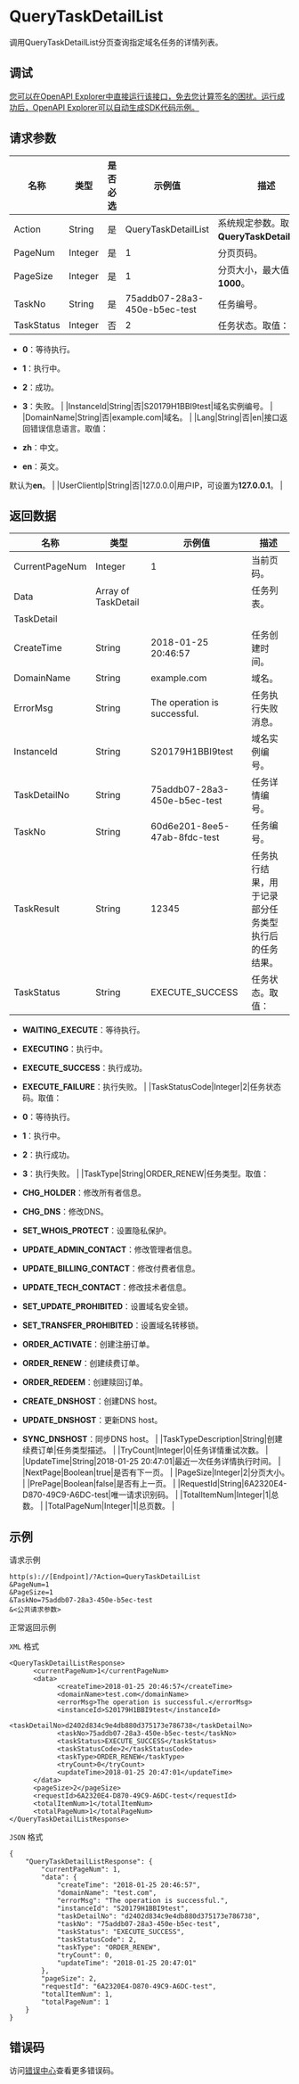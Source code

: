 # QueryTaskDetailList

调用QueryTaskDetailList分页查询指定域名任务的详情列表。

## 调试

[您可以在OpenAPI Explorer中直接运行该接口，免去您计算签名的困扰。运行成功后，OpenAPI Explorer可以自动生成SDK代码示例。](https://api.aliyun.com/#product=Domain&api=QueryTaskDetailList&type=RPC&version=2018-01-29)

## 请求参数

|名称|类型|是否必选|示例值|描述|
|--|--|----|---|--|
|Action|String|是|QueryTaskDetailList|系统规定参数。取值：**QueryTaskDetailList**。 |
|PageNum|Integer|是|1|分页页码。 |
|PageSize|Integer|是|1|分页大小，最大值为**1000**。 |
|TaskNo|String|是|75addb07-28a3-450e-b5ec-test|任务编号。 |
|TaskStatus|Integer|否|2|任务状态。取值：

 -   **0**：等待执行。
-   **1**：执行中。
-   **2**：成功。
-   **3**：失败。 |
|InstanceId|String|否|S20179H1BBI9test|域名实例编号。 |
|DomainName|String|否|example.com|域名。 |
|Lang|String|否|en|接口返回错误信息语言。取值：

 -   **zh**：中文。
-   **en**：英文。

 默认为**en**。 |
|UserClientIp|String|否|127.0.0.0|用户IP，可设置为**127.0.0.1**。 |

## 返回数据

|名称|类型|示例值|描述|
|--|--|---|--|
|CurrentPageNum|Integer|1|当前页码。 |
|Data|Array of TaskDetail| |任务列表。 |
|TaskDetail| | | |
|CreateTime|String|2018-01-25 20:46:57|任务创建时间。 |
|DomainName|String|example.com|域名。 |
|ErrorMsg|String|The operation is successful.|任务执行失败消息。 |
|InstanceId|String|S20179H1BBI9test|域名实例编号。 |
|TaskDetailNo|String|75addb07-28a3-450e-b5ec-test|任务详情编号。 |
|TaskNo|String|60d6e201-8ee5-47ab-8fdc-test|任务编号。 |
|TaskResult|String|12345|任务执行结果，用于记录部分任务类型执行后的任务结果。 |
|TaskStatus|String|EXECUTE\_SUCCESS|任务状态。取值：

 -   **WAITING\_EXECUTE**：等待执行。
-   **EXECUTING**：执行中。
-   **EXECUTE\_SUCCESS**：执行成功。
-   **EXECUTE\_FAILURE**：执行失败。 |
|TaskStatusCode|Integer|2|任务状态码。取值：

 -   **0**：等待执行。
-   **1**：执行中。
-   **2**：执行成功。
-   **3**：执行失败。 |
|TaskType|String|ORDER\_RENEW|任务类型。取值：

 -   **CHG\_HOLDER**：修改所有者信息。
-   **CHG\_DNS**：修改DNS。
-   **SET\_WHOIS\_PROTECT**：设置隐私保护。
-   **UPDATE\_ADMIN\_CONTACT**：修改管理者信息。
-   **UPDATE\_BILLING\_CONTACT**：修改付费者信息。
-   **UPDATE\_TECH\_CONTACT**：修改技术者信息。
-   **SET\_UPDATE\_PROHIBITED**：设置域名安全锁。
-   **SET\_TRANSFER\_PROHIBITED**：设置域名转移锁。
-   **ORDER\_ACTIVATE**：创建注册订单。
-   **ORDER\_RENEW**：创建续费订单。
-   **ORDER\_REDEEM**：创建赎回订单。
-   **CREATE\_DNSHOST**：创建DNS host。
-   **UPDATE\_DNSHOST**：更新DNS host。
-   **SYNC\_DNSHOST**：同步DNS host。 |
|TaskTypeDescription|String|创建续费订单|任务类型描述。 |
|TryCount|Integer|0|任务详情重试次数。 |
|UpdateTime|String|2018-01-25 20:47:01|最近一次任务详情执行时间。 |
|NextPage|Boolean|true|是否有下一页。 |
|PageSize|Integer|2|分页大小。 |
|PrePage|Boolean|false|是否有上一页。 |
|RequestId|String|6A2320E4-D870-49C9-A6DC-test|唯一请求识别码。 |
|TotalItemNum|Integer|1|总数。 |
|TotalPageNum|Integer|1|总页数。 |

## 示例

请求示例

```
http(s)://[Endpoint]/?Action=QueryTaskDetailList
&PageNum=1
&PageSize=1
&TaskNo=75addb07-28a3-450e-b5ec-test
&<公共请求参数>
```

正常返回示例

`XML` 格式

```
<QueryTaskDetailListResponse>
      <currentPageNum>1</currentPageNum>
      <data>
            <createTime>2018-01-25 20:46:57</createTime>
            <domainName>test.com</domainName>
            <errorMsg>The operation is successful.</errorMsg>
            <instanceId>S20179H1BBI9test</instanceId>
            <taskDetailNo>d2402d834c9e4db880d375173e786738</taskDetailNo>
            <taskNo>75addb07-28a3-450e-b5ec-test</taskNo>
            <taskStatus>EXECUTE_SUCCESS</taskStatus>
            <taskStatusCode>2</taskStatusCode>
            <taskType>ORDER_RENEW</taskType>
            <tryCount>0</tryCount>
            <updateTime>2018-01-25 20:47:01</updateTime>
      </data>
      <pageSize>2</pageSize>
      <requestId>6A2320E4-D870-49C9-A6DC-test</requestId>
      <totalItemNum>1</totalItemNum>
      <totalPageNum>1</totalPageNum>
</QueryTaskDetailListResponse>
```

`JSON` 格式

```
{
    "QueryTaskDetailListResponse": {
        "currentPageNum": 1,
        "data": {
            "createTime": "2018-01-25 20:46:57",
            "domainName": "test.com",
            "errorMsg": "The operation is successful.",
            "instanceId": "S20179H1BBI9test",
            "taskDetailNo": "d2402d834c9e4db880d375173e786738",
            "taskNo": "75addb07-28a3-450e-b5ec-test",
            "taskStatus": "EXECUTE_SUCCESS",
            "taskStatusCode": 2,
            "taskType": "ORDER_RENEW",
            "tryCount": 0,
            "updateTime": "2018-01-25 20:47:01"
        },
        "pageSize": 2,
        "requestId": "6A2320E4-D870-49C9-A6DC-test",
        "totalItemNum": 1,
        "totalPageNum": 1
    }
}
```

## 错误码

访问[错误中心](https://error-center.alibabacloud.com/status/product/Domain)查看更多错误码。

